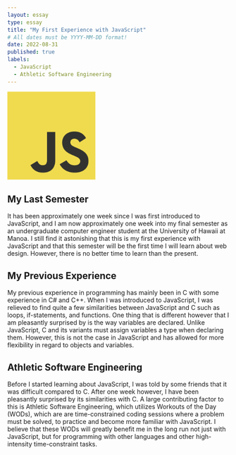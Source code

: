 ```yaml
---
layout: essay
type: essay
title: "My First Experience with JavaScript"
# All dates must be YYYY-MM-DD format!
date: 2022-08-31
published: true
labels:
  - JavaScript
  - Athletic Software Engineering
---
```


<img width="200px" class="rounded float-start pe-4" src="../img/JavaScript.png">

## My Last Semester

It has been approximately one week since I was first introduced to JavaScript, and I am now approximately one week into my final semester as an undergraduate computer engineer student at the University of Hawaii at Manoa. I still find it astonishing that this is my first experience with JavaScript and that this semester will be the first time I will learn about web design. However, there is no better time to learn than the present.

## My Previous Experience

My previous experience in programming has mainly been in C with some experience in C# and C++. When I was introduced to JavaScript, I was relieved to find quite a few similarities between JavaScript and C such as loops, if-statements, and functions. One thing that is different however that I am pleasantly surprised by is the way variables are declared. Unlike JavaScript, C and its variants must assign variables a type when declaring them. However, this is not the case in JavaScript and has allowed for more flexibility in regard to objects and variables.

## Athletic Software Engineering

Before I started learning about JavaScript, I was told by some friends that it was difficult compared to C. After one week however, I have been pleasantly surprised by its similarities with C. A large contributing factor to this is Athletic Software Engineering, which utilizes Workouts of the Day (WODs), which are are time-constrained coding sessions where a problem must be solved, to practice and become more familiar with JavaScript. I believe that these WODs will greatly benefit me in the long run not just with JavaScript, but for programming with other languages and other high-intensity time-constraint tasks. 
